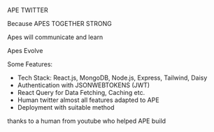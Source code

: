 APE TWITTER 

Because APES TOGETHER STRONG

Apes will communicate and learn

Apes Evolve

Some Features:

-   Tech Stack: React.js, MongoDB, Node.js, Express, Tailwind, Daisy
-   Authentication with JSONWEBTOKENS (JWT)
-   React Query for Data Fetching, Caching etc.
-   Human twitter almost all features adapted to APE 
-   Deployment with suitable method



thanks to a human from youtube who helped APE build